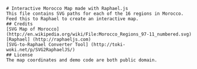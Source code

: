  	# Interactive Morocco Map made with Raphael.js
 	This file contains SVG paths for each of the 16 regions in Morocco. Feed this to Raphael to create an interactive map.
 	## Credits
 	[SVG Map of Morocco](http://en.wikipedia.org/wiki/File:Morocco_Regions_97-11_numbered.svg)
	[Raphael] (http://raphaeljs.com)
	[SVG-to-Raphael Converter Tool] (http://toki-woki.net/p/SVG2RaphaelJS/)
	## License
	The map coordinates and demo code are both public domain.
